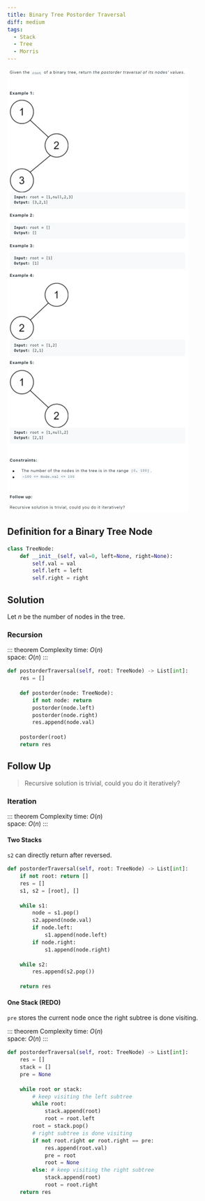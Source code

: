 ```yaml
---
title: Binary Tree Postorder Traversal
diff: medium
tags:
  - Stack
  - Tree
  - Morris
---
```


<img class="medium-zoom" src="/algo/binary-tree-postorder-traversal.png" alt="https://leetcode.com/problems/binary-tree-postorder-traversal">

## Definition for a Binary Tree Node

```py
class TreeNode:
    def __init__(self, val=0, left=None, right=None):
        self.val = val
        self.left = left
        self.right = right
```

## Solution

Let $n$ be the number of nodes in the tree.

### Recursion

::: theorem Complexity
time: $O(n)$  
space: $O(n)$
:::

```py
def postorderTraversal(self, root: TreeNode) -> List[int]:
    res = []

    def postorder(node: TreeNode):
        if not node: return
        postorder(node.left)
        postorder(node.right)
        res.append(node.val)

    postorder(root)
    return res
```

## Follow Up

> Recursive solution is trivial, could you do it iteratively?

### Iteration

::: theorem Complexity
time: $O(n)$  
space: $O(n)$
:::

#### Two Stacks

`s2` can directly return after reversed.

```py
def postorderTraversal(self, root: TreeNode) -> List[int]:
    if not root: return []
    res = []
    s1, s2 = [root], []

    while s1:
        node = s1.pop()
        s2.append(node.val)
        if node.left:
            s1.append(node.left)
        if node.right:
            s1.append(node.right)

    while s2:
        res.append(s2.pop())

    return res
```

#### One Stack (REDO)

`pre` stores the current node once the right subtree is done visiting.

::: theorem Complexity
time: $O(n)$  
space: $O(n)$
:::

```py
def postorderTraversal(self, root: TreeNode) -> List[int]:
    res = []
    stack = []
    pre = None

    while root or stack:
        # keep visiting the left subtree
        while root:
            stack.append(root)
            root = root.left
        root = stack.pop()
        # right subtree is done visiting
        if not root.right or root.right == pre:
            res.append(root.val)
            pre = root
            root = None
        else: # keep visiting the right subtree
            stack.append(root)
            root = root.right
    return res
```

<!-- Morris Traversal not easy and unneeded -->
